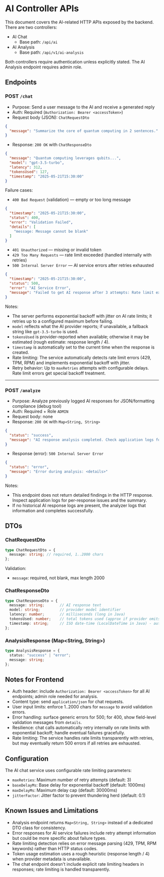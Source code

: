 # AI Controller APIs

This document covers the AI-related HTTP APIs exposed by the backend. There are two controllers:
- AI Chat
  - Base path: `/api/ai`
- AI Analysis
  - Base path: `/api/v1/ai-analysis`

Both controllers require authentication unless explicitly stated. The AI Analysis endpoint requires admin role.

## Endpoints

### POST `/chat`
- Purpose: Send a user message to the AI and receive a generated reply
- Auth: Required (`Authorization: Bearer <accessToken>`)
- Request body (JSON): `ChatRequestDto`
```json
{
  "message": "Summarize the core of quantum computing in 2 sentences."
}
```
- Response: `200 OK` with `ChatResponseDto`
```json
{
  "message": "Quantum computing leverages qubits...",
  "model": "gpt-3.5-turbo",
  "latency": 312,
  "tokensUsed": 127,
  "timestamp": "2025-05-21T15:30:00"
}
```

Failure cases:
- `400 Bad Request` (validation) — empty or too long message
```json
{
  "timestamp": "2025-05-21T15:30:00",
  "status": 400,
  "error": "Validation Failed",
  "details": [
    "message: Message cannot be blank"
  ]
}
```
- `401 Unauthorized` — missing or invalid token
- `429 Too Many Requests` — rate limit exceeded (handled internally with retries)
- `500 Internal Server Error` — AI service errors after retries exhausted
```json
{
  "timestamp": "2025-05-21T15:30:00",
  "status": 500,
  "error": "AI Service Error",
  "message": "Failed to get AI response after 3 attempts: Rate limit exceeded after 3 attempts. Please try again later."
}
```

Notes:
- The server performs exponential backoff with jitter on AI rate limits; it retries up to a configured maximum before failing.
- `model` reflects what the AI provider reports; if unavailable, a fallback string like `gpt-3.5-turbo` is used.
- `tokensUsed` is provider-reported when available; otherwise it may be estimated (rough estimate: response length / 4).
- `timestamp` is automatically set to the current time when the response is created.
- Rate limiting: The service automatically detects rate limit errors (429, TPM, RPM) and implements exponential backoff with jitter.
- Retry behavior: Up to `maxRetries` attempts with configurable delays. Rate limit errors get special backoff treatment.

---

### POST `/analyze`
- Purpose: Analyze previously logged AI responses for JSON/formatting compliance (debug tool)
- Auth: Required + Role `ADMIN`
- Request body: none
- Response: `200 OK` with `Map<String, String>`
```json
{
  "status": "success",
  "message": "AI response analysis completed. Check application logs for details."
}
```
- Response (error): `500 Internal Server Error`
```json
{
  "status": "error",
  "message": "Error during analysis: <details>"
}
```

Notes:
- This endpoint does not return detailed findings in the HTTP response. Inspect application logs for per-response issues and the summary.
- If no historical AI response logs are present, the analyzer logs that information and completes successfully.

## DTOs

### ChatRequestDto
```ts
type ChatRequestDto = {
  message: string; // required, 1..2000 chars
};
```

Validation:
- `message`: required, not blank, max length 2000

### ChatResponseDto
```ts
type ChatResponseDto = {
  message: string;       // AI response text
  model: string;         // provider model identifier
  latency: number;       // milliseconds (long in Java)
  tokensUsed: number;    // total tokens used (approx if provider omits)
  timestamp: string;     // ISO date-time (LocalDateTime in Java) - auto-generated
};
```

### AnalysisResponse (Map<String, String>)
```ts
type AnalysisResponse = {
  status: "success" | "error";
  message: string;
};
```

## Notes for Frontend
- Auth header: include `Authorization: Bearer <accessToken>` for all AI endpoints; admin role needed for analysis.
- Content type: send `application/json` for chat requests.
- User input limits: enforce 1..2000 chars for `message` to avoid validation errors.
- Error handling: surface generic errors for 500; for 400, show field-level validation messages from `details`.
- Resilience: chat calls automatically retry internally on rate limits with exponential backoff; handle eventual failures gracefully.
- Rate limiting: The service handles rate limits transparently with retries, but may eventually return 500 errors if all retries are exhausted.

## Configuration
The AI chat service uses configurable rate limiting parameters:
- `maxRetries`: Maximum number of retry attempts (default: 3)
- `baseDelayMs`: Base delay for exponential backoff (default: 1000ms)
- `maxDelayMs`: Maximum delay cap (default: 30000ms)
- `jitterFactor`: Jitter factor to prevent thundering herd (default: 0.1)

## Known Issues and Limitations

- Analysis endpoint returns `Map<String, String>` instead of a dedicated DTO class for consistency.
- Error responses for AI service failures include retry attempt information but could be more specific about failure types.
- Rate limiting detection relies on error message parsing (429, TPM, RPM keywords) rather than HTTP status codes.
- Token usage estimation uses a rough heuristic (response length / 4) when provider metadata is unavailable.
- The chat endpoint doesn't include explicit rate limiting headers in responses; rate limiting is handled transparently.